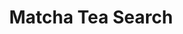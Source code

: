 ---
slug: "/matcha-tea-search-home"
title: "Matcha Tea Search"
descriptionMain: "Find local Matcha using Yelps Graphql API and Google Maps"
descriptionSecondary: "An application made to locate nearby Matcha, users are able to search up to a 25 mile radius and display 25 business results, each result gives the ability for step-by-step directions using Google Maps URL"
imageOne: ../assets/images/project-images/matcha-tea-search/matcha-tea-search-home.jpeg
imageTwo: ../assets/images/project-images/unsplash-api-gatsby/unsplash-api-gatsby-two.jpeg
imageThree: ../assets/images/project-images/unsplash-api-gatsby/unsplash-api-gatsby-two.jpeg
githubLink: "https://github.com/Ajsalemo/Matcha-Tea-Search"
websiteLink: "https://matcha-finder.netlify.com/"
---
